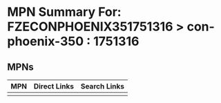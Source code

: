 



# MPN Summary For: FZECONPHOENIX351751316 > con-phoenix-350 : 1751316

## MPNs
  

|MPN|Direct Links|Search Links|
| :--- | :--- | :--- |
||||
